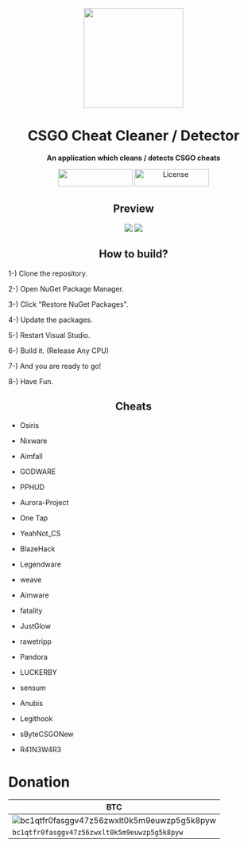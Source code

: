 <div align="center">

<img src="Resources/CSGO.ico" width="200" />

# CSGO Cheat Cleaner / Detector
**An application which cleans / detects CSGO cheats**
</div>

<p align="center">
<img width="150" height="35" src="https://user-images.githubusercontent.com/81165187/140625388-b74130f8-ccbf-42f1-aae8-f340a7aec5de.png"/>
<img width="150" height="35" src="https://user-images.githubusercontent.com/81165187/140625389-693c4d7f-c655-4cfa-a59c-4c781f17eaba.png" alt="License"/>
</p>

<div align="center">
  
## Preview
</div>

<p align="center">
<img src="https://user-images.githubusercontent.com/81165187/131223258-a81bb2a5-ff6d-4289-a4e8-bc893261f0bc.png">
<img src="https://user-images.githubusercontent.com/81165187/131223268-d5f0a0de-8045-4da9-9868-79ef2e7b0fb5.png">
</p>

<div align="center">
  
## How to build?
</div>
1-) Clone the repository.

2-) Open NuGet Package Manager.

3-) Click "Restore NuGet Packages".

4-) Update the packages.

5-) Restart Visual Studio.

6-) Build it. (Release Any CPU)

7-) And you are ready to go!

8-) Have Fun.

<div align="center">
  
## Cheats
</div>

- Osiris

- Nixware

- Aimfall

- GODWARE

- PPHUD

- Aurora-Project

- One Tap

- YeahNot_CS

- BlazeHack

- Legendware

- weave

- Aimware

- fatality

- JustGlow

- rawetripp

- Pandora

- LUCKERBY

- sensum

- Anubis

- Legithook

- sByteCSGONew

- R41N3W4R3

# Donation

<div align="center">
  
| BTC                                                                                                        |
| ------------------------------------------------------------------------------------------------------------
| ![bc1qtfr0fasggv47z56zwxlt0k5m9euwzp5g5k8pyw](https://user-images.githubusercontent.com/81165187/143252528-5b5624eb-2908-465f-a14d-66d896aa3d39.png "bc1qtfr0fasggv47z56zwxlt0k5m9euwzp5g5k8pyw")|
| `bc1qtfr0fasggv47z56zwxlt0k5m9euwzp5g5k8pyw`|
  
</div>
